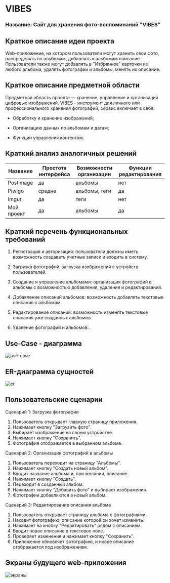 <h1>VIBES</h1>
<h3>Название: Сайт для хранения фото-воспоминаний "VIBES"</h3>

<h2>Краткое описание идеи проекта</h2>
Web-приложение, на котором пользователи могут хранить свои фото, распределять по альбомам, добавлять к альбомам описание Пользователи также могут добавлять в "Избранное" карточки из любого альбома, удалять фотографии и альбомы, менять их описание.

<h2>Краткое описание предметной области</h2>
Предметная область проекта — хранение, управление и организация цифровых изображений. VIBES - инструмент для личного или профессионального хранения фотографий, сервис включает в себя:


- Обработку и хранение изображений;

- Организацию данных по альбомам и датам;
  
- Функции управления контентом.

<h2>Краткий анализ аналогичных решений</h2>

Название        | Простота интерфейса | Возможности организации | Функции редактирования
----------------|---------------------|-------------------------|-----------------------
Postimage       |          да         |        альбомы          |        нет
Piwigo          |        средне       |      альбомы, теги      |        да
Imgur           |          да         |         теги            |        нет
Мой проект      |          да         |        альбомы          |        да

<h2>Краткий перечень функциональных требований</h2>

1. Регистрация и авторизация: пользователи должны иметь возможность создавать учетные записи и входить в систему.

2. Загрузка фотографий: загрузка изображений с устройств пользователей.

3. Создание и управление альбомами: организация фотографий в альбомы с возможностью добавления, удаления и редактирования.

4. Добавление описаний альбомов: возможность добавлять текстовые описания к альбомам.

5. Редактирование описаний: возможность изменять текстовые описания уже созданных альбомов.

6. Удаление фотографий и альбомов:.

<h2>Use-Case - диаграмма</h2>

![use-case](https://github.com/user-attachments/assets/75d40e5f-22af-4dec-877d-140e448fde58)

<h2>ER-диаграмма сущностей</h2>

![er](https://github.com/user-attachments/assets/0efae6a4-92eb-42c3-9847-076d3e0ac5cd)

<h2>Пользовательские сценарии</h2>

Сценарий 1: Загрузка фотографии
1. Пользователь открывает главную страницу приложения.
2. Нажимает кнопку "Загрузить фото".
3. Выбирает изображение на своем устройстве.
4. Нажимает кнопку "Сохранить".
5. Фотография отображается в выбранном альбоме.

Сценарий 2: Организация фотографий в альбомы
1. Пользователь переходит на страницу "Альбомы".
2. Нажимает кнопку "Создать новый альбом".
3. Вводит название альбома и, при желании, описание.
4. Нажимает кнопку "Создать".
5. Переходит в созданный альбом.
6. Нажимает кнопку "Добавить фото" и выбирает изображения.
7. Фотографии добавляются в новый альбом.

Сценарий 3: Редактирование описания альбома
1. Пользователь открывает страницу альбома с фотографиями.
2. Находит фотографию, описание которой он хочет изменить.
3. Нажимает на кнопку "Редактировать" рядом с описанием.
4. Вводит новое описание в текстовое поле.
5. Проверяет изменения и нажимает кнопку "Сохранить".
6. Приложение обновляет фотографию, и новое описание отображается под изображением.

<h2>Экраны будущего web-приложения</h2>

![экраны](https://github.com/user-attachments/assets/133b7407-6fd2-4888-868e-ea6fe96c5dec)


